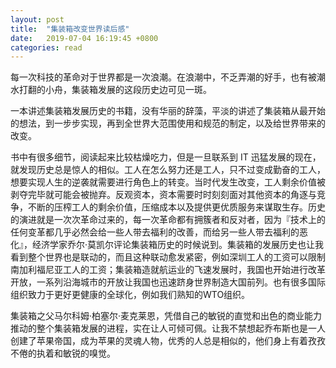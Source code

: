 ```yaml
---
layout: post
title:  "集装箱改变世界读后感"
date:   2019-07-04 16:19:45 +0800
categories: read
---
```

每一次科技的革命对于世界都是一次浪潮。在浪潮中，不乏弄潮的好手，也有被潮水打翻的小舟，集装箱发展的这段历史边可见一斑。

<!-- more -->

一本讲述集装箱发展历史的书籍，没有华丽的辞藻，平淡的讲述了集装箱从最开始的想法，到一步步实现，再到全世界大范围使用和规范的制定，以及给世界带来的改变。

书中有很多细节，阅读起来比较枯燥吃力，但是一旦联系到 IT 迅猛发展的现在，就发现历史总是惊人的相似。工人在怎么努力还是工人，只不过变成勤奋的工人，想要实现人生的逆袭就需要进行角色上的转变。当时代发生改变，工人剩余价值被剥夺完毕就可能会被抛弃。反观资本，资本需要时时刻刻面对其他资本的角逐与竞争，不断的压榨工人的剩余价值，压缩成本以及提供更优质服务来谋取生存。历史的演进就是一次次革命过来的，每一次革命都有拥簇者和反对者，因为『技术上的任何变革都几乎必然会给一些人带去福利的改善，而给另一些人带去福利的恶化』，经济学家乔尔·莫凯尔评论集装箱历史的时候说到。集装箱的发展历史也让我看到整个世界也是联动的，而且这种联动愈发紧密，例如深圳工人的工资可以限制南加利福尼亚工人的工资；集装箱造就航运业的飞速发展时，我国也开始进行改革开放，一系列沿海城市的开放让我国也迅速跻身世界制造大国前列。也有很多国际组织致力于更好更健康的全球化，例如我们熟知的WTO组织。

集装箱之父马尔科姆·柏塞尔·麦克莱恩，凭借自己的敏锐的直觉和出色的商业能力推动的整个集装箱发展的进程，实在让人可倾可佩。让我不禁想起乔布斯也是一人创建了苹果帝国，成为苹果的灵魂人物，优秀的人总是相似的，他们身上有着孜孜不倦的执着和敏锐的嗅觉。
